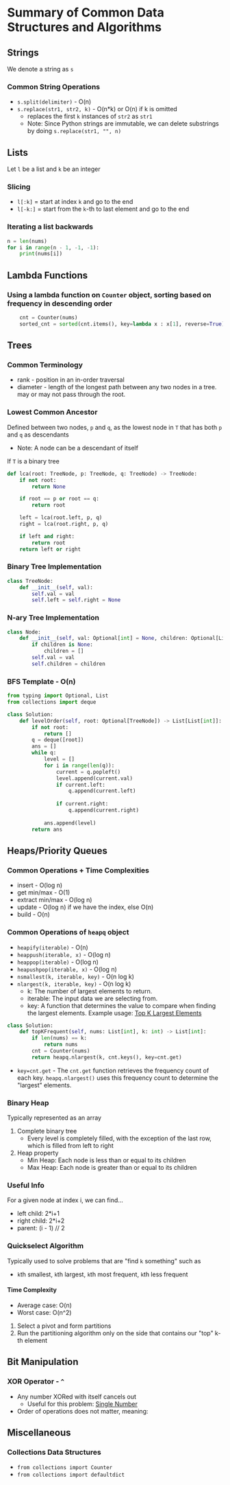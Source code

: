# Summary of Common Data Structures and Algorithms

## Strings
We denote a string as `s`

### Common String Operations
* `s.split(delimiter)` - O(n)
* `s.replace(str1, str2, k)` - O(n*k) or O(n) if k is omitted
    * replaces the first `k` instances of `str2` as `str1`
    * Note: Since Python strings are immutable, we can delete substrings by doing `s.replace(str1, "", n)`

## Lists
Let `l` be a list and `k` be an integer

### Slicing
* `l[:k]` = start at index `k` and go to the end
* `l[-k:]` = start from the `k`-th to last element and go to the end

### Iterating a list backwards
```py
n = len(nums)
for i in range(n - 1, -1, -1):
    print(nums[i])
```

## Lambda Functions
### Using a lambda function on `Counter` object, sorting based on frequency in descending order
```py
    cnt = Counter(nums)
    sorted_cnt = sorted(cnt.items(), key=lambda x : x[1], reverse=True) 
```

## Trees
### Common Terminology
* rank - position in an in-order traversal
* diameter - length of the longest path between any two nodes in a tree. may or may not pass through the root.

### Lowest Common Ancestor
Defined between two nodes, `p` and `q`, as the lowest node in `T` that has both `p` and `q` as descendants
* Note: A node can be a descendant of itself

If `T` is a binary tree
```py
def lca(root: TreeNode, p: TreeNode, q: TreeNode) -> TreeNode:
    if not root:
        return None

    if root == p or root == q:
        return root

    left = lca(root.left, p, q)
    right = lca(root.right, p, q)

    if left and right:
        return root
    return left or right
```

### Binary Tree Implementation
```py
class TreeNode:
    def __init__(self, val):
        self.val = val
        self.left = self.right = None
```

### N-ary Tree Implementation
```py
class Node:
    def __init__(self, val: Optional[int] = None, children: Optional[List['Node']] = None):
        if children is None:
            children = []
        self.val = val
        self.children = children
```

### BFS Template - O(n)
```py
from typing import Optional, List
from collections import deque

class Solution:
    def levelOrder(self, root: Optional[TreeNode]) -> List[List[int]]:
        if not root:
            return []
        q = deque([root])
        ans = []
        while q:
            level = []
            for i in range(len(q)):
                current = q.popleft()
                level.append(current.val)
                if current.left:
                    q.append(current.left)
                
                if current.right:
                    q.append(current.right)
    
            ans.append(level)
        return ans
```

## Heaps/Priority Queues
### Common Operations + Time Complexities
* insert - O(log n)
* get min/max - O(1)
* extract min/max - O(log n)
* update - O(log n) if we have the index, else O(n)
* build - O(n)

### Common Operations of `heapq` object


* `heapify(iterable)` - O(n)
* `heappush(iterable, x)` - O(log n)
* `heappop(iterable)` - O(log n)
* `heapushpop(iterable, x)` - O(log n)
* `nsmallest(k, iterable, key)` - O(n log k)
* `nlargest(k, iterable, key)` - O(n log k)
    * k: The number of largest elements to return.
    * iterable: The input data we are selecting from.
    * key: A function that determines the value to compare when finding the largest elements.
Example usage: [Top K Largest Elements](https://leetcode.com/problems/top-k-frequent-elements/)
```py
class Solution:
    def topKFrequent(self, nums: List[int], k: int) -> List[int]:
        if len(nums) == k:
            return nums
        cnt = Counter(nums)
        return heapq.nlargest(k, cnt.keys(), key=cnt.get)
```
* `key=cnt.get` - The `cnt.get` function retrieves the frequency count of each key. `heapq.nlargest()` uses this frequency count to determine the "largest" elements.


### Binary Heap
Typically represented as an array
1. Complete binary tree
    * Every level is completely filled, with the exception of the last row, which is filled from left to right
2. Heap property
    * Min Heap: Each node is less than or equal to its children
    * Max Heap: Each node is greater than or equal to its children

### Useful Info
For a given node at index i, we can find...
* left child: 2*i+1
* right child: 2*i+2
* parent: (i - 1) // 2

### Quickselect Algorithm
Typically used to solve problems that are "find `k` something" such as
* `k`th smallest, `k`th largest, `k`th most frequent, `k`th less frequent

#### Time Complexity
* Average case: O(n)
* Worst case: O(n^2)

1. Select a pivot and form partitions
2. Run the partitioning algorithm only on the side that contains our "top" k-th element

## Bit Manipulation

### XOR Operator - `^`
* Any number XORed with itself cancels out
    * Useful for this problem: [Single Number](https://leetcode.com/problems/single-number/)
* Order of operations does not matter, meaning:


## Miscellaneous

### Collections Data Structures
* `from collections import Counter`
* `from collections import defaultdict`


